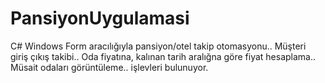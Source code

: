 # PansiyonUygulamasi
C# Windows Form aracılığıyla pansiyon/otel takip otomasyonu..
Müşteri giriş çıkış takibi.. 
Oda fiyatına, kalınan tarih aralığna göre fiyat hesaplama..
Müsait odaları görüntüleme..
işlevleri bulunuyor.
